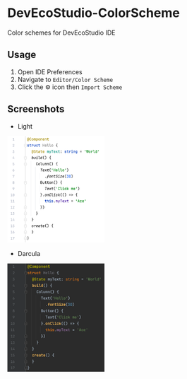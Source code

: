 # DevEcoStudio-ColorScheme
Color schemes for DevEcoStudio IDE

## Usage

1. Open IDE Preferences
2. Navigate to `Editor/Color Scheme`
3. Click the ⚙️ icon then `Import Scheme`

## Screenshots

- Light

<img alt="Light" src="./Screenshots/Light.png" width="220px" />


- Darcula

<img alt="Darcula" src="./Screenshots/Darcula.png" width="220px" />

